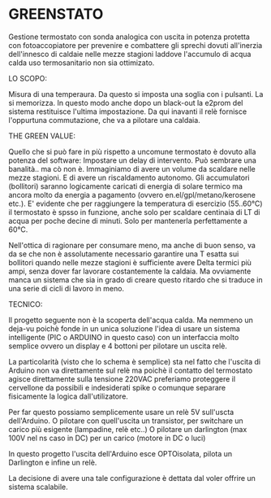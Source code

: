 GREENSTATO
==========

Gestione termostato con sonda analogica con uscita in potenza protetta con fotoaccopiatore per prevenire e combattere gli sprechi dovuti all'inerzia dell'innesco di caldaie nelle mezze stagioni laddove l'accumulo di acqua calda uso termosanitario non sia ottimizato.

LO SCOPO:

Misura di una temperaura. Da questo si imposta una soglia con i pulsanti. La si memorizza. In questo modo anche dopo un black-out la e2prom del sistema restituisce l'ultima impostazione.
Da qui inavanti il relè fornisce l'oppurtuna commutazione, che va a pilotare una caldaia.

THE GREEN VALUE:

Quello che si può fare in più rispetto a uncomune termostato è dovuto alla potenza del software:
Impostare un delay di intervento. 
Può sembrare una banalità.. ma cò non è.
Immaginiamo di avere un volume da scaldare nelle mezze stagioni. E di avere un riscaldamento autonomo.
Gli accumulatori (bollitori) saranno logicamente caricati di energia di solare termico ma ancora molto da energia a pagamento (ovvero en.el/gpl/metano/kerosene etc.).
E' evidente che per raggiungere la temperatura di esercizio (55..60°C) il termostato è spsso in funzione, anche solo per scaldare centinaia di LT di acqua per poche decine di minuti. Solo per mantenerla perfettamente a 60°C.

Nell'ottica di ragionare per consumare meno, ma anche di buon senso, va da se che non è assolutamente necessario garantire una T esatta sui bollitori quando nelle mezze stagioni è sufficiente avere Delta termici più ampi, senza dover far lavorare costantemente la caldaia.
Ma ovviamente manca un sistema che sia in grado di creare questo ritardo che si traduce in una serie di cicli di lavoro in meno.


TECNICO:

Il progetto seguente non è la scoperta dell'acqua calda. 
Ma nemmeno un deja-vu poichè fonde in un unica soluzione l'idea di usare un sistema intelligente (PIC o ARDUINO in questo caso) con un interfaccia molto semplice ovvero un display e 4 bottoni per pilotare un uscita relè.

La particolarità (visto che lo schema è semplice) sta nel fatto che l'uscita di Arduino non va direttamente sul relè ma poichè il contatto del termostato agisce direttamente sulla tensione 220VAC preferiamo proteggere il cervellone da possibili e indesiderati spike o comunque separare fisicamente la logica dall'utilizatore.

Per far questo possiamo semplicemente usare un relè 5V sull'uscta dell'Arduino. 
O pilotare con quell'uscita un transistor, per switchare un carico più esigente (lampadine, relè etc..) 
O pilotare un darlington (max 100V nel ns caso in DC) per un carico (motore in DC o luci)

In questo progetto l'uscita dell'Arduino esce OPTOisolata, pilota un Darlington e infine un relè.

La decisione di avere una tale configurazione è dettata dal voler offrire un sistema scalabile.


